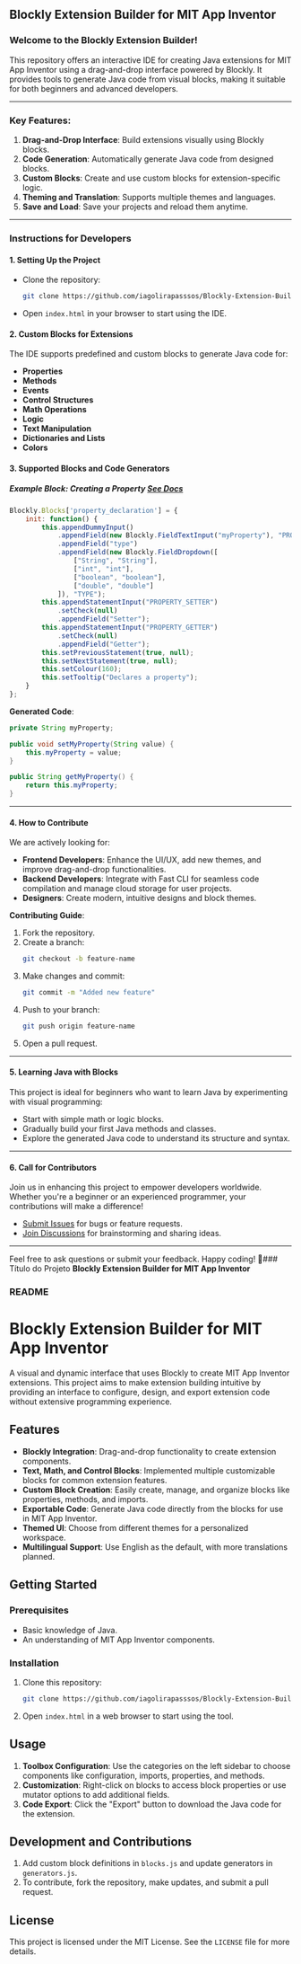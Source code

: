 ## Blockly Extension Builder for MIT App Inventor

### Welcome to the Blockly Extension Builder!
This repository offers an interactive IDE for creating Java extensions for MIT App Inventor using a drag-and-drop interface powered by Blockly. It provides tools to generate Java code from visual blocks, making it suitable for both beginners and advanced developers.

---

### Key Features:
1. **Drag-and-Drop Interface**: Build extensions visually using Blockly blocks.
2. **Code Generation**: Automatically generate Java code from designed blocks.
3. **Custom Blocks**: Create and use custom blocks for extension-specific logic.
4. **Theming and Translation**: Supports multiple themes and languages.
5. **Save and Load**: Save your projects and reload them anytime.

---

### Instructions for Developers

#### 1. **Setting Up the Project**
   - Clone the repository:
     ```bash
     git clone https://github.com/iagolirapasssos/Blockly-Extension-Builder-for-MIT-App-Inventor.git
     ```
   - Open `index.html` in your browser to start using the IDE.

#### 2. **Custom Blocks for Extensions**
The IDE supports predefined and custom blocks to generate Java code for:
   - **Properties**
   - **Methods**
   - **Events**
   - **Control Structures**
   - **Math Operations**
   - **Logic**
   - **Text Manipulation**
   - **Dictionaries and Lists**
   - **Colors**

#### 3. **Supported Blocks and Code Generators**
##### **Example Block**: Creating a Property [See Docs](https://blockly-demo.appspot.com/static/demos/blockfactory/index.html)
```javascript
Blockly.Blocks['property_declaration'] = {
    init: function() {
        this.appendDummyInput()
            .appendField(new Blockly.FieldTextInput("myProperty"), "PROPERTY_NAME")
            .appendField("type")
            .appendField(new Blockly.FieldDropdown([
                ["String", "String"],
                ["int", "int"],
                ["boolean", "boolean"],
                ["double", "double"]
            ]), "TYPE");
        this.appendStatementInput("PROPERTY_SETTER")
            .setCheck(null)
            .appendField("Setter");
        this.appendStatementInput("PROPERTY_GETTER")
            .setCheck(null)
            .appendField("Getter");
        this.setPreviousStatement(true, null);
        this.setNextStatement(true, null);
        this.setColour(160);
        this.setTooltip("Declares a property");
    }
};
```

**Generated Code**:
```java
private String myProperty;

public void setMyProperty(String value) {
    this.myProperty = value;
}

public String getMyProperty() {
    return this.myProperty;
}
```

---

#### 4. **How to Contribute**
We are actively looking for:
- **Frontend Developers**: Enhance the UI/UX, add new themes, and improve drag-and-drop functionalities.
- **Backend Developers**: Integrate with Fast CLI for seamless code compilation and manage cloud storage for user projects.
- **Designers**: Create modern, intuitive designs and block themes.

**Contributing Guide**:
1. Fork the repository.
2. Create a branch:
   ```bash
   git checkout -b feature-name
   ```
3. Make changes and commit:
   ```bash
   git commit -m "Added new feature"
   ```
4. Push to your branch:
   ```bash
   git push origin feature-name
   ```
5. Open a pull request.

---

#### 5. **Learning Java with Blocks**
This project is ideal for beginners who want to learn Java by experimenting with visual programming:
- Start with simple math or logic blocks.
- Gradually build your first Java methods and classes.
- Explore the generated Java code to understand its structure and syntax.

---

#### 6. **Call for Contributors**
Join us in enhancing this project to empower developers worldwide. Whether you're a beginner or an experienced programmer, your contributions will make a difference!

- [Submit Issues](https://github.com/iagolirapasssos/Blockly-Extension-Builder-for-MIT-App-Inventor/issues) for bugs or feature requests.
- [Join Discussions](https://github.com/iagolirapasssos/Blockly-Extension-Builder-for-MIT-App-Inventor/discussions) for brainstorming and sharing ideas.

---

Feel free to ask questions or submit your feedback. Happy coding! 🎉### Título do Projeto
**Blockly Extension Builder for MIT App Inventor**

### README

# Blockly Extension Builder for MIT App Inventor

A visual and dynamic interface that uses Blockly to create MIT App Inventor extensions. This project aims to make extension building intuitive by providing an interface to configure, design, and export extension code without extensive programming experience.

## Features

- **Blockly Integration**: Drag-and-drop functionality to create extension components.
- **Text, Math, and Control Blocks**: Implemented multiple customizable blocks for common extension features.
- **Custom Block Creation**: Easily create, manage, and organize blocks like properties, methods, and imports.
- **Exportable Code**: Generate Java code directly from the blocks for use in MIT App Inventor.
- **Themed UI**: Choose from different themes for a personalized workspace.
- **Multilingual Support**: Use English as the default, with more translations planned.

## Getting Started

### Prerequisites
- Basic knowledge of Java.
- An understanding of MIT App Inventor components.

### Installation

1. Clone this repository:
   ```bash
   git clone https://github.com/iagolirapasssos/Blockly-Extension-Builder-for-MIT-App-Inventor.git
   ```
2. Open `index.html` in a web browser to start using the tool.

## Usage

1. **Toolbox Configuration**: Use the categories on the left sidebar to choose components like configuration, imports, properties, and methods.
2. **Customization**: Right-click on blocks to access block properties or use mutator options to add additional fields.
3. **Code Export**: Click the "Export" button to download the Java code for the extension.

## Development and Contributions

1. Add custom block definitions in `blocks.js` and update generators in `generators.js`.
2. To contribute, fork the repository, make updates, and submit a pull request.

## License
This project is licensed under the MIT License. See the `LICENSE` file for more details.